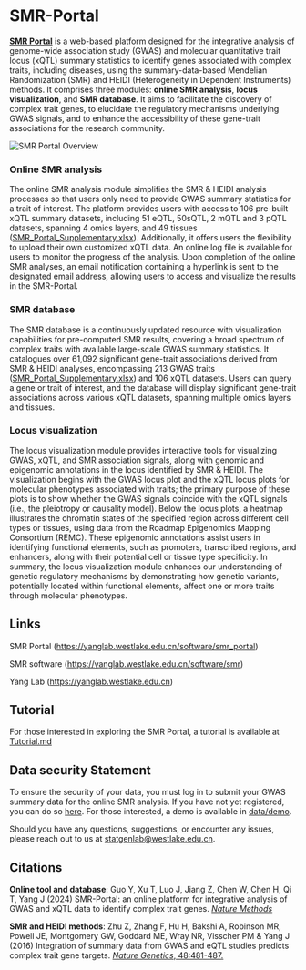 # SMR-Portal

[**SMR Portal**](https://yanglab.westlake.edu.cn/software/smr_portal/) is a web-based platform designed for the integrative analysis of genome-wide association study (GWAS) and molecular quantitative trait locus (xQTL) summary statistics to identify genes associated with complex traits, including diseases, using the summary-data-based Mendelian Randomization (SMR) and HEIDI (Heterogeneity in Dependent Instruments) methods. It comprises three modules: **online SMR analysis**, **locus visualization**, and **SMR database**. It aims to facilitate the discovery of complex trait genes, to elucidate the regulatory mechanisms underlying GWAS signals, and to enhance the accessibility of these gene-trait associations for the research community.

![SMR Portal Overview](https://static.westlakefuturegene.com/smr_images/SMR_Portal_Overview.png)

### Online SMR analysis

The online SMR analysis module simplifies the SMR & HEIDI analysis processes so that users only need to provide GWAS summary statistics for a trait of interest. The platform provides users with access to 106 pre-built xQTL summary datasets, including 51 eQTL, 50sQTL, 2 mQTL and 3 pQTL datasets, spanning 4 omics layers, and 49 tissues ([SMR_Portal_Supplementary.xlsx](data/database/)). Additionally, it offers users the flexibility to upload their own customized xQTL data. An online log file is available for users to monitor the progress of the analysis. Upon completion of the online SMR analyses, an email notification containing a hyperlink is sent to the designated email address, allowing users to access and visualize the results in the SMR-Portal.

<!-- ![Online SMR analysis](https://static.westlakefuturegene.com/smr_images/About_analysis.png) -->

### SMR database
The SMR database is a continuously updated resource with visualization capabilities for pre-computed SMR results, covering a broad spectrum of complex traits with available large-scale GWAS summary statistics. It catalogues over 61,092 significant gene-trait associations derived from SMR & HEIDI analyses, encompassing 213 GWAS traits ([SMR_Portal_Supplementary.xlsx](data/database/)) and 106 xQTL datasets. Users can query a gene or trait of interest, and the database will display significant gene-trait associations across various xQTL datasets, spanning multiple omics layers and tissues.

<!-- ![SMR database](https://static.westlakefuturegene.com/smr_images/About_database.png) -->

### Locus visualization
The locus visualization module provides interactive tools for visualizing GWAS, xQTL, and SMR association signals, along with genomic and epigenomic annotations in the locus identified by SMR & HEIDI. The visualization begins with the GWAS locus plot and the xQTL locus plots for molecular phenotypes associated with traits; the primary purpose of these plots is to show whether the GWAS signals coincide with the xQTL signals (i.e., the pleiotropy or causality model). Below the locus plots, a heatmap illustrates the chromatin states of the specified region across different cell types or tissues, using data from the Roadmap Epigenomics Mapping Consortium (REMC). These epigenomic annotations assist users in identifying functional elements, such as promoters, transcribed regions, and enhancers, along with their potential cell or tissue type specificity. In summary, the locus visualization module enhances our understanding of genetic regulatory mechanisms by demonstrating how genetic variants, potentially located within functional elements, affect one or more traits through molecular phenotypes.

<!-- ![Locus visualization](https://static.westlakefuturegene.com/smr_images/About_visualization.png) -->

## Links

SMR Portal (https://yanglab.westlake.edu.cn/software/smr_portal)

SMR software (https://yanglab.westlake.edu.cn/software/smr)

Yang Lab (https://yanglab.westlake.edu.cn)

## Tutorial

For those interested in exploring the SMR Portal, a tutorial is available at [Tutorial.md](Tutorial.md)

## Data security Statement

To ensure the security of your data, you must log in to submit your GWAS summary data for the online SMR analysis. If you have not yet registered, you can do so [here](https://yanglab.westlake.edu.cn/software/smr_portal/signup). For those interested, a demo is available in [data/demo](data/demo/).

Should you have any questions, suggestions, or encounter any issues, please reach out to us at statgenlab@westlake.edu.cn.

## Citations

**Online tool and database**: Guo Y, Xu T, Luo J, Jiang Z, Chen W, Chen H, Qi T, Yang J (2024) SMR-Portal: an online platform for integrative analysis of GWAS and xQTL data to identify complex trait genes. [*Nature Methods*](https://www.nature.com/articles/s41592-024-02561-7)

**SMR and HEIDI methods**: Zhu Z, Zhang F, Hu H, Bakshi A, Robinson MR, Powell JE, Montgomery GW, Goddard ME, Wray NR, Visscher PM & Yang J (2016) Integration of summary data from GWAS and eQTL studies predicts complex trait gene targets. [*Nature Genetics*, 48:481-487.](https://www.nature.com/articles/ng.3538)

